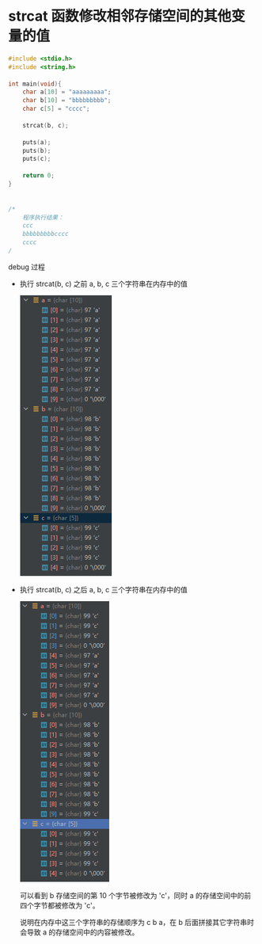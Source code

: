 # strcat 函数修改相邻存储空间的其他变量的值

```c
#include <stdio.h>
#include <string.h>

int main(void){
    char a[10] = "aaaaaaaaa";
    char b[10] = "bbbbbbbbb";
    char c[5] = "cccc";

    strcat(b, c);

    puts(a);
    puts(b);
    puts(c);

    return 0;
}


/*
    程序执行结果：
    ccc
    bbbbbbbbbcccc
    cccc
/
```

debug 过程

* 执行 strcat(b, c) 之前 a, b, c 三个字符串在内存中的值
  
  <img title="" src="./picture/屏幕截图%202022-08-18%20161331.png" alt="" data-align="center">

* 执行 strcat(b, c) 之后 a, b, c 三个字符串在内存中的值
  
  <img title="" src="./picture/屏幕截图%202022-08-18%20161914.png" alt="" data-align="center">
  
  可以看到 b 存储空间的第 10 个字节被修改为 'c'，同时 a 的存储空间中的前四个字节都被修改为 'c'。
  
  说明在内存中这三个字符串的存储顺序为 c b a，在 b 后面拼接其它字符串时会导致 a 的存储空间中的内容被修改。
  
  
